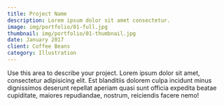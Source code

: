 ```yaml
---
title: Project Name
description: Lorem ipsum dolor sit amet consectetur.
image: img/portfolio/01-full.jpg
thumbnail: img/portfolio/01-thumbnail.jpg
date: January 2017
client: Coffee Beans
category: Illustration
---
```

Use this area to describe your project. Lorem ipsum dolor sit amet, consectetur adipisicing elit. Est blanditiis dolorem culpa incidunt minus dignissimos deserunt repellat aperiam quasi sunt officia expedita beatae cupiditate, maiores repudiandae, nostrum, reiciendis facere nemo!
